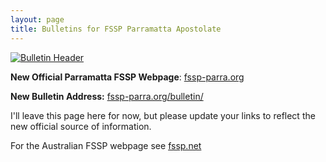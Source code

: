 ```yaml
---
layout: page
title: Bulletins for FSSP Parramatta Apostolate
---
```


[![Bulletin Header](https://repleatur.net/bulletins/parrafssp.gif)](http://fssp-parra.org/bulletin/)

**New Official Parramatta FSSP Webpage**: [fssp-parra.org](https://fssp-parra.org)

**New Bulletin Address:** [fssp-parra.org/bulletin/](http://fssp-parra.org/bulletins/)

I'll leave this page here for now, but please update your links to reflect the new official source of information.

For the Australian FSSP webpage see [fssp.net](http://fssp.net)

